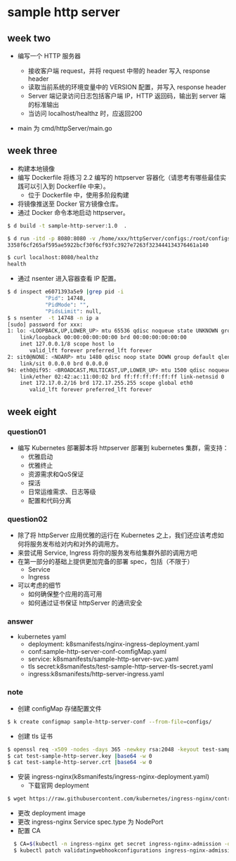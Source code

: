 # sample http server

## week two

+ 编写一个 HTTP 服务器
  + 接收客户端 request，并将 request 中带的 header 写入 response header
  + 读取当前系统的环境变量中的 VERSION 配置，并写入 response header
  + Server 端记录访问日志包括客户端 IP，HTTP 返回码，输出到 server 端的标准输出
  + 当访问 localhost/healthz 时，应返回200

+ main 为 cmd/httpServer/main.go

## week three

+ 构建本地镜像
+ 编写 Dockerfile 将练习 2.2 编写的 httpserver 容器化（请思考有哪些最佳实践可以引入到 Dockerfile 中来）。
  + 位于 Dockerfile 中，使用多阶段构建
+ 将镜像推送至 Docker 官方镜像仓库。
+ 通过 Docker 命令本地启动 httpserver。

```bash
$ d build -t sample-http-server:1.0  .

$ d run -itd -p 8080:8080 -v /home/xxx/httpServer/configs:/root/configs -v /home/xxx/httpServer/logs:/root/logs sample-http-server:1.0
3358f6cf265af595ae5922bcf30f6cf93fc3927e7263f323444134376461a140

$ curl localhost:8080/healthz
health
```

+ 通过 nsenter 进入容器查看 IP 配置。

```bash
$ d inspect e6071393a5e9 |grep pid -i
            "Pid": 14748,
            "PidMode": "",
            "PidsLimit": null,
$ s nsenter  -t 14748 -n ip a
[sudo] password for xxx:
1: lo: <LOOPBACK,UP,LOWER_UP> mtu 65536 qdisc noqueue state UNKNOWN group default qlen 1000
    link/loopback 00:00:00:00:00:00 brd 00:00:00:00:00:00
    inet 127.0.0.1/8 scope host lo
       valid_lft forever preferred_lft forever
2: sit0@NONE: <NOARP> mtu 1480 qdisc noop state DOWN group default qlen 1000
    link/sit 0.0.0.0 brd 0.0.0.0
94: eth0@if95: <BROADCAST,MULTICAST,UP,LOWER_UP> mtu 1500 qdisc noqueue state UP group default
    link/ether 02:42:ac:11:00:02 brd ff:ff:ff:ff:ff:ff link-netnsid 0
    inet 172.17.0.2/16 brd 172.17.255.255 scope global eth0
       valid_lft forever preferred_lft forever
```

## week eight
### question01
+ 编写 Kubernetes 部署脚本将 httpserver 部署到 kubernetes 集群，需支持：
  + 优雅启动
  + 优雅终止
  + 资源需求和QoS保证
  + 探活
  + 日常运维需求、日志等级
  + 配置和代码分离

### question02
+ 除了将 httpServer 应用优雅的运行在 Kubernetes 之上，我们还应该考虑如何将服务发布给对内和对外的调用方。
+ 来尝试用 Service, Ingress 将你的服务发布给集群外部的调用方吧
+ 在第一部分的基础上提供更加完备的部署 spec，包括（不限于）
  + Service
  + Ingress
+ 可以考虑的细节
  + 如何确保整个应用的高可用
  + 如何通过证书保证 httpServer 的通讯安全

### answer
+ kubernetes yaml 
  + deployment: k8smanifests/nginx-ingress-deployment.yaml
  + conf:sample-http-server-conf-comfigMap.yaml
  + service: k8smanifests/sample-http-server-svc.yaml
  + tls secret:k8smanifests/test-sample-http-server-tls-secret.yaml
  + ingress:k8smanifests/http-server-ingress.yaml

### note
+ 创建 configMap 存储配置文件

```bash
$ k create configmap sample-http-server-conf --from-file=configs/
```
+ 创建 tls 证书

```bash
$ openssl req -x509 -nodes -days 365 -newkey rsa:2048 -keyout test-sample-http-server.key -out test-sample-http-server.crt -subj "/CN=*/O=xiang"
$ cat test-sample-http-server.key |base64 -w 0
$ cat test-sample-http-server.crt |base64 -w 0
```
+ 安装 ingress-nginx(k8smanifests/ingress-nginx-deployment.yaml)
  + 下载官网 deployment

```bash
$ wget https://raw.githubusercontent.com/kubernetes/ingress-nginx/controller-v1.1.0/deploy/static/provider/cloud/deploy.yaml
```
  + 更改 deployment image
  + 更改 ingress-nginx Service spec.type 为 NodePort
  + 配置 CA

```bash
  $ CA=$(kubectl -n ingress-nginx get secret ingress-nginx-admission -ojsonpath='{.data.ca}')
  $ kubectl patch validatingwebhookconfigurations ingress-nginx-admission --type='json' -p='[{"op": "add", "path": "/webhooks/0/clientConfig/caBundle", "value":"'$CA'"}]'
```

